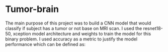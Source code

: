 # Tumor-brain
The main purpose of this project was to build a CNN model that would classify if subject has a tumor or not base on MRI scan. I used the resnet18-50, xception model architecture and weights to train the model for this binary problem. I used accuracy as a metric to justify the model performance which can be defined as:
